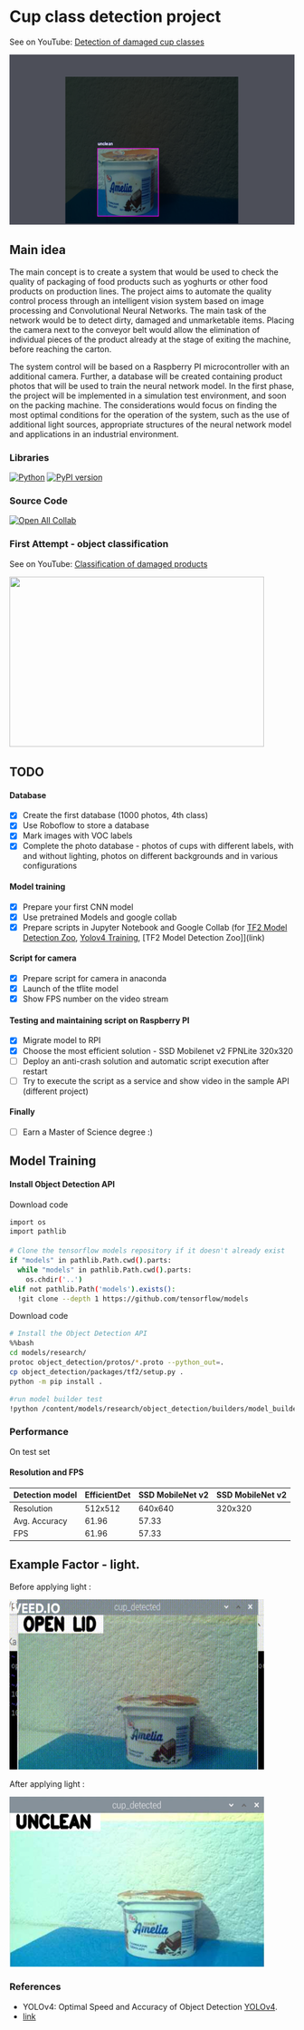 # Cup class detection project

See on YouTube: [Detection of damaged cup classes](SOON)

[<img src="assets/roboflow_labels.png" width="550" height="300">](https://www.youtube.com/watch?v=bSiHZTzwNEM)

## Main idea
The main concept is to create a system that would be used to check the quality of packaging of food products such as yoghurts or other food products on production lines. The project aims to automate the quality control process through an intelligent vision system based on image processing and Convolutional Neural Networks. The main task of the network would be to detect dirty, damaged and unmarketable items. Placing the camera next to the conveyor belt would allow the elimination of individual pieces of the product already at the stage of exiting the machine, before reaching the carton. 

The system control will be based on a Raspberry PI microcontroller with an additional camera. Further, a database will be created containing product photos that will be used to train the neural network model. In the first phase, the project will be implemented in a simulation test environment, and soon on the packing machine.
The considerations would focus on finding the most optimal conditions for the operation of the system, such as the use of additional light sources, appropriate structures of the neural network model and applications in an industrial environment. 

### Libraries
[![Python](https://img.shields.io/pypi/pyversions/tensorflow.svg?style=plastic)](https://badge.fury.io/py/tensorflow)
[![PyPI version](https://badge.fury.io/py/tensorflow.svg)](https://badge.fury.io/py/tensorflow)

### Source Code
[![Open All Collab](https://colab.research.google.com/assets/colab-badge.svg)](https://colab.research.google.com/github/tomaszsmaruj25/Cup_class_detection)

### First Attempt - object classification
See on YouTube: [Classification of damaged products](https://www.youtube.com/watch?v=bSiHZTzwNEM)

[<img src="assets/yt_video_speed.gif" width="450" height="300">](https://www.youtube.com/watch?v=bSiHZTzwNEM)


## TODO
#### Database
* [x] Create the first database (1000 photos, 4th class) 
* [x] Use Roboflow to store a database
* [x] Mark images with VOC labels
* [x] Complete the photo database - photos of cups with different labels, with and without lighting, photos on different backgrounds and in various configurations 
#### Model training 
* [x] Prepare your first CNN model
* [x] Use pretrained Models and google collab
* [x] Prepare scripts in Jupyter Notebook and Google Collab (for [TF2 Model Detection Zoo](https://colab.research.google.com/github/tomaszsmaruj25/Cup_class_detection/blob/main/Final_Train_TF2_detection_Zoo.ipynb), [Yolov4 Training](link), [TF2 Model Detection Zoo]](link)
#### Script for camera
* [x] Prepare script for camera in anaconda
* [x] Launch of the tflite model 
* [x] Show FPS number on the video stream
#### Testing and maintaining script on Raspberry PI 
* [x] Migrate model to RPI
* [x] Choose the most efficient solution - SSD Mobilenet v2 FPNLite 320x320
* [ ] Deploy an anti-crash solution and automatic script execution after restart
* [ ] Try to execute the script as a service and show video in the sample API (different project)
#### Finally
* [ ] Earn a Master of Science degree :)


## Model Training
#### Install Object Detection API 

Download code
```bash
import os
import pathlib

# Clone the tensorflow models repository if it doesn't already exist
if "models" in pathlib.Path.cwd().parts:
  while "models" in pathlib.Path.cwd().parts:
    os.chdir('..')
elif not pathlib.Path('models').exists():
  !git clone --depth 1 https://github.com/tensorflow/models
```

Download code
```bash
# Install the Object Detection API
%%bash
cd models/research/
protoc object_detection/protos/*.proto --python_out=.
cp object_detection/packages/tf2/setup.py .
python -m pip install .
```

```bash
#run model builder test
!python /content/models/research/object_detection/builders/model_builder_tf2_test.py
```

### Performance
On test set

#### Resolution and FPS

| Detection model| EfficientDet | SSD MobileNet v2| SSD MobileNet v2 |
|----------------|--------------|-----------------|------------------|
| Resolution     | 512x512   | 640x640   | 320x320  |
| Avg. Accuracy  | 61.96   | 57.33   |         |
| FPS            | 61.96   | 57.33   |         |




## Example Factor - light.
Before applying light :

<img src="assets/unclean_dark.gif" width="450" height="300">

After applying light :

<img src="assets/unclean_light.png" width="450" height="300">

### References

  * YOLOv4: Optimal Speed and Accuracy of Object Detection [YOLOv4](https://arxiv.org/abs/2004.10934).
  * [link](link)
